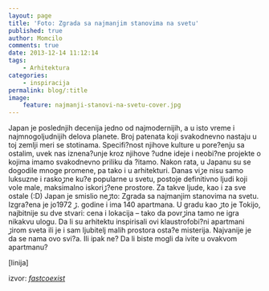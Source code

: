 ```yaml
---
layout: page
title: 'Foto: Zgrada sa najmanjim stanovima na svetu'
published: true
author: Momcilo
comments: true
date: 2013-12-14 11:12:14
tags:
    - Arhitektura
categories:
    - inspiracija
permalink: blog/:title
image:
    feature: najmanji-stanovi-na-svetu-cover.jpg
---
```

Japan je poslednjih decenija jedno od najmodernijih, a u isto vreme i najmnogoljudnijih delova planete. Broj patenata koji svakodnevno nastaju u toj zemlji meri se stotinama. Specifi?nost njihove kulture u pore?enju sa ostalim, uvek nas iznena?unje kroz njihove ?udne ideje i neobi?ne projekte o kojima imamo svakodnevno priliku da ?itamo. Nakon rata, u Japanu su se dogodile mnoge promene, pa tako i u arhitekturi. Danas viڑe nisu samo luksuzne i raskoڑne ku?e popularne u svetu, postoje definitivno ljudi koji vole male, maksimalno iskoriڑ?ene prostore. Za takve ljude, kao i za sve ostale (:D) Japan je smislio neڑto: Zgrada sa najmanjim stanovima na svetu. Izgra?ena je joڑ 1972. godine i ima 140 apartmana. U gradu kao ڑto je Tokijo, najbitnije su dve stvari: cena i lokacija &#8211; tako da povrڑina tamo ne igra nikakvu ulogu. Da li su arhitektu inspirisali ovi klaustrofobi?ni apartmani ڑirom sveta ili je i sam ljubitelj malih prostora osta?e misterija. Najva‍nije je da se nama ovo svi?a. Ili ipak ne? Da li biste mogli da ‍ivite u ovakvom apartmanu?

[linija]





















izvor: [_fastcoexist_][1]

 [1]: http://www.fastcoexist.com/3017659/these-photos-of-tiny-futuristic-japanese-apartments-show-how-micro-micro-apartments-can-be "These Photos Of Tiny, Futuristic Japanese Apartments Show How Micro Micro-Apartments Can Be"